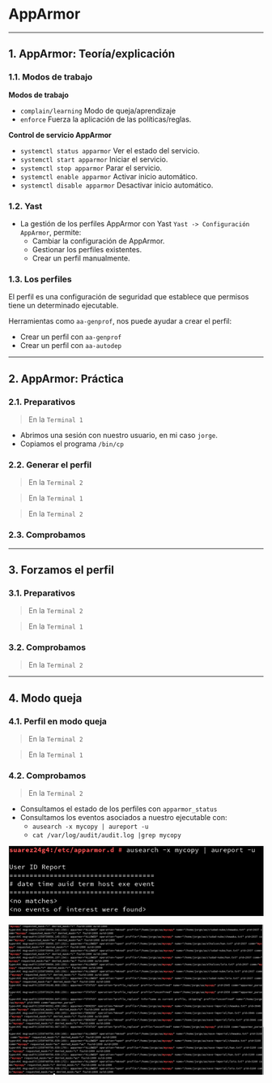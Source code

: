 
# AppArmor

---

## 1. AppArmor: Teoría/explicación

### 1.1. Modos de trabajo

**Modos de trabajo**

* `complain/learning` Modo de queja/aprendizaje
* `enforce` Fuerza la aplicación de las políticas/reglas.

**Control de servicio AppArmor**

* `systemctl status apparmor` Ver el estado del servicio.
* `systemctl start apparmor` Iniciar el servicio.
* `systemctl stop apparmor` Parar el servicio.
* `systemctl enable apparmor` Activar inicio automático.
* `systemctl disable apparmor` Desactivar inicio automático.

### 1.2. Yast

* La gestión de los perfiles AppArmor con Yast `Yast -> Configuración AppArmor`, permite:
  * Cambiar la configuración de AppArmor.
  * Gestionar los perfiles existentes.
  * Crear un perfil manualmente.

### 1.3. Los perfiles

El perfil es una configuración de seguridad que establece que permisos tiene un determinado ejecutable.

Herramientas como `aa-genprof`, nos puede ayudar a crear el perfil:
  * Crear un perfil con `aa-genprof`
  * Crear un perfil con `aa-autodep`

---

## 2. AppArmor: Práctica

### 2.1. Preparativos

> En la `Terminal 1`

* Abrimos una sesión con nuestro usuario, en mi caso `jorge`.
* Copiamos el programa `/bin/cp`


### 2.2. Generar el perfil

> En la `Terminal 2`



> En la `Terminal 1`



> En la `Terminal 2`



### 2.3. Comprobamos



---

## 3. Forzamos el perfil

### 3.1. Preparativos

> En la `Terminal 2`



> En la `Terminal 1`



### 3.2. Comprobamos

> En la `Terminal 2`



---

## 4. Modo queja

### 4.1. Perfil en modo queja

> En la `Terminal 2`



> En la `Terminal 1`



### 4.2. Comprobamos

> En la `Terminal 2`

* Consultamos el estado de los perfiles con `apparmor_status`
* Consultamos los eventos asociados a nuestro ejecutable con:
  * `ausearch -x mycopy | aureport -u`
  * `cat /var/log/audit/audit.log |grep mycopy`

![Ausearch 4.2.](./images/eventos-42.png)

![Eventos 4.2.](./images/cat-42.png)
